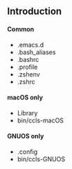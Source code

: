 ## Introduction
#### Common
- .emacs.d
- .bash_aliases
- .bashrc
- .profile
- .zshenv
- .zshrc
#### macOS only
- Library
- bin/ccls-macOS
#### GNUOS only
- .config
- bin/ccls-GNUOS
